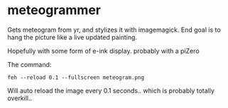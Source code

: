 # meteogrammer
Gets meteogram from yr, and stylizes it with imagemagick. End goal is to hang the picture like a live updated painting.

Hopefully with some form of e-ink display.
probably with a piZero

The command:

<pre><code>feh --reload 0.1 --fullscreen meteogram.png
</code></pre>

Will auto reload the image every 0.1 seconds.. which is probably totally overkill..
